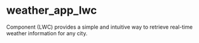 # weather_app_lwc
Component (LWC) provides a simple and intuitive way to retrieve real-time weather information for any city.
